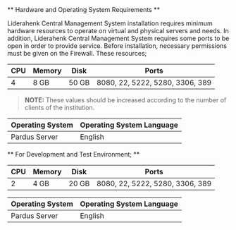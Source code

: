 <link href=/lider3.0/assets/style.css rel=stylesheet></link>
** Hardware and Operating System Requirements **

Liderahenk Central Management System  installation requires minimum hardware resources to operate on virtual and physical servers
and needs. In addition, Liderahenk Central Management System requires some ports to be open in order to provide service. Before installation, necessary permissions must be given on the Firewall.
These resources;

| CPU      |    Memory   |  Disk |  Ports                          |
|----------|-------------|-------|---------------------------------|
| 4        |  8 GB       | 50 GB | 8080, 22, 5222, 5280, 3306, 389 |

> **NOTE:**
> These values should be increased according to the number of clients of the institution.

| Operating System  | Operating System Language |
|------------------|----------------------------|
| Pardus Server    |  English                   |


** For Development and Test Environment; **  


| CPU      |    Memory   |  Disk |  Ports                          |
|----------|-------------|-------|---------------------------------|
| 2        |  4 GB       | 20 GB | 8080, 22, 5222, 5280, 3306, 389 |

| Operating System  | Operating System Language |
|------------------|----------------------------|
| Pardus Server    |  English                   |